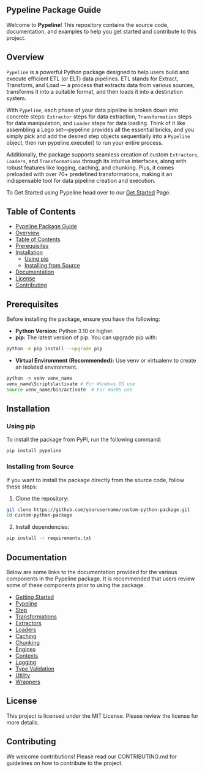 ## Pypeline Package Guide

Welcome to **Pypeline**! This repository contains the source code, documentation, and examples to help you get started and contribute to this project.

## Overview
`Pypeline` is a powerful Python package designed to help users build and execute efficient ETL (or ELT) data pipelines. ETL stands for Extract, Transform, and Load — a process that extracts data from various sources, transforms it into a suitable format, and then loads it into a destination system. 

With `Pypeline`, each phase of your data pipeline is broken down into concrete steps: `Extractor` steps for data extraction, `Transformation` steps for data manipulation, and `Loader` steps for data loading. Think of it like assembling a Lego set—pypeline provides all the essential bricks, and you simply pick and add the desired step objects sequentially into a `Pypeline` object, then run pypeline.execute() to run your entire process. 

Additionally, the package supports seamless creation of custom `Extractors`, `Loaders`, and `Transformations` through its intuitive interfaces, along with robust features like logging, caching, and chunking. Plus, it comes preloaded with over 70+ predefined transformations, making it an indispensable tool for data pipeline creation and execution.

To Get Started using Pypeline head over to our [Get Started](docs/getting_started.md) Page.

## Table of Contents

- [Pypeline Package Guide](#pypeline-package-guide)
- [Overview](#overview)
- [Table of Contents](#table-of-contents)
- [Prerequisites](#prerequisites)
- [Installation](#installation)
  - [Using pip](#using-pip)
  - [Installing from Source](#installing-from-source)
- [Documentation](#documentation)
- [License](#license)
- [Contributing](#contributing)

## Prerequisites

Before installing the package, ensure you have the following:

- **Python Version:** Python 3.10 or higher.
- **pip:** The latest version of pip. You can upgrade pip with:
```bash
python -m pip install --upgrade pip
```
- **Virtual Environment (Recommended):** Use venv or virtualenv to create an isolated environment.
```bash
python -m venv venv_name
venv_name\Scripts\activate # For Windows OS use
source venv_name/bin/activate  # For macOS use
```

## Installation

### Using pip

To install the package from PyPI, run the following command:

```bash
pip install pypeline
```

### Installing from Source
If you want to install the package directly from the source code, follow these steps:
1. Clone the repository:
```bash
git clone https://github.com/yourusername/custom-python-package.git
cd custom-python-package
```

2. Install dependencies:
```bash
pip install -r requirements.txt
```

## Documentation
Below are some links to the documentation provided for the various components in the Pypeline package. It is recommended that users review some of these components prior to using the package.

- [Getting Started](docs/-getting_started.md)
- [Pypeline](docs/pypeline.md)
- [Step](docs/step.md)
- [Transformations](docs/transformations/transformation.md)
- [Extractors](docs/-extract.md)
- [Loaders](docs/-load.md)
- [Caching](docs/cache.md)
- [Chunking](docs/chunker.md)
- [Engines](docs/-engine.md)
- [Contexts](docs/context.md)
- [Logging](docs/log.md)
- [Type Validation](docs/types.md)
- [Utility](docs/utils.md)
- [Wrappers](docs/wrappers.md)

## License
This project is licensed under the MIT License. Please review the license for more details.

## Contributing
We welcome contributions! Please read our CONTRIBUTING.md for guidelines on how to contribute to the project.